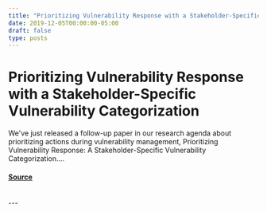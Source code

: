 ```yaml
---
title: "Prioritizing Vulnerability Response with a Stakeholder-Specific Vulnerability Categorization"
date: 2019-12-05T00:00:00-05:00
draft: false
type: posts
---
```

# Prioritizing Vulnerability Response with a Stakeholder-Specific Vulnerability Categorization





We've just released a follow-up paper in our research agenda about prioritizing actions during vulnerability management, Prioritizing Vulnerability Response: A Stakeholder-Specific Vulnerability Categorization....



#### [Source](https://insights.sei.cmu.edu/blog/prioritizing-vulnerability-response-with-a-stakeholder-specific-vulnerability-categorization/)

<br/>
---
